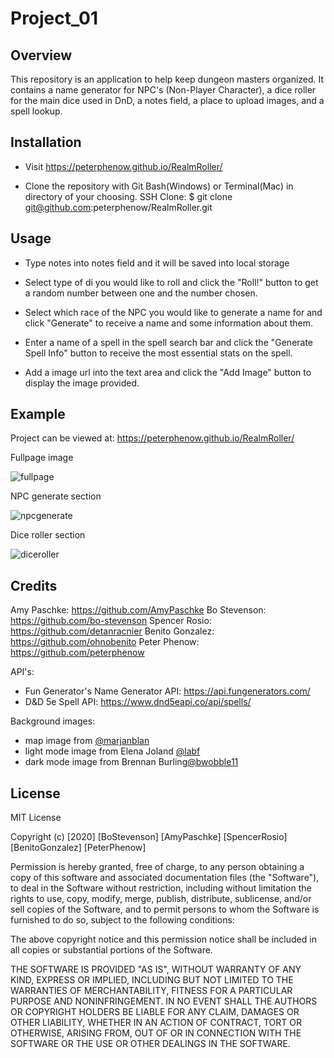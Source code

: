 # Project_01

## Overview

This repository is an application to help keep dungeon masters organized. It contains a name generator for NPC's (Non-Player Character), a dice roller for the main dice used in DnD, a notes field, a place to upload images, and a spell lookup.

## Installation

- Visit https://peterphenow.github.io/RealmRoller/

- Clone the repository with Git Bash(Windows) or Terminal(Mac) in directory of your choosing.
  SSH Clone:
  $ git clone git@github.com:peterphenow/RealmRoller.git

## Usage

- Type notes into notes field and it will be saved into local storage

- Select type of di you would like to roll and click the "Roll!" button to get a random number between one and the number chosen.

- Select which race of the NPC you would like to generate a name for and click "Generate" to receive a name and some information about them.

- Enter a name of a spell in the spell search bar and click the "Generate Spell Info" button to receive the most essential stats on the spell.

- Add a image url into the text area and click the "Add Image" button to display the image provided.

## Example

Project can be viewed at: https://peterphenow.github.io/RealmRoller/

Fullpage image

![fullpage](https://user-images.githubusercontent.com/70075341/98886027-c96cba00-2458-11eb-91d6-9073383cf489.JPG)

NPC generate section

![npcgenerate](https://user-images.githubusercontent.com/70075341/98886028-c96cba00-2458-11eb-9309-67fa9b50a11f.JPG)

Dice roller section

![diceroller](https://user-images.githubusercontent.com/70075341/98886029-c96cba00-2458-11eb-86ba-70711f6bd08d.JPG)

## Credits

Amy Paschke: https://github.com/AmyPaschke
Bo Stevenson: https://github.com/bo-stevenson
Spencer Rosio: https://github.com/detanracnier
Benito Gonzalez: https://github.com/ohnobenito
Peter Phenow: https://github.com/peterphenow

API's:

- Fun Generator's Name Generator API: https://api.fungenerators.com/
- D&D 5e Spell API: https://www.dnd5eapi.co/api/spells/

Background images:

- map image from [@marjanblan](https://unsplash.com/photos/6bXvYyAYVrE)
- light mode image from Elena Joland [@labf](https://unsplash.com/photos/mjeQon0Mh_Q)
- dark mode image from Brennan Burling[@bwobble11](https://unsplash.com/photos/ay53qag90W8)

## License

MIT License

Copyright (c) [2020] [BoStevenson] [AmyPaschke] [SpencerRosio] [BenitoGonzalez] [PeterPhenow]

Permission is hereby granted, free of charge, to any person obtaining a copy
of this software and associated documentation files (the "Software"), to deal
in the Software without restriction, including without limitation the rights
to use, copy, modify, merge, publish, distribute, sublicense, and/or sell
copies of the Software, and to permit persons to whom the Software is
furnished to do so, subject to the following conditions:

The above copyright notice and this permission notice shall be included in all
copies or substantial portions of the Software.

THE SOFTWARE IS PROVIDED "AS IS", WITHOUT WARRANTY OF ANY KIND, EXPRESS OR
IMPLIED, INCLUDING BUT NOT LIMITED TO THE WARRANTIES OF MERCHANTABILITY,
FITNESS FOR A PARTICULAR PURPOSE AND NONINFRINGEMENT. IN NO EVENT SHALL THE
AUTHORS OR COPYRIGHT HOLDERS BE LIABLE FOR ANY CLAIM, DAMAGES OR OTHER
LIABILITY, WHETHER IN AN ACTION OF CONTRACT, TORT OR OTHERWISE, ARISING FROM,
OUT OF OR IN CONNECTION WITH THE SOFTWARE OR THE USE OR OTHER DEALINGS IN THE
SOFTWARE.
